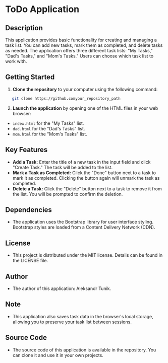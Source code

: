 # ToDo Application

## Description

This application provides basic functionality for creating and managing a task list. You can add new tasks, mark them as completed, and delete tasks as needed. The application offers three different task lists: "My Tasks," "Dad's Tasks," and "Mom's Tasks." Users can choose which task list to work with.

## Getting Started

1. **Clone the repository** to your computer using the following command:

```bash
   git clone https://github.comyour_repository_path
```

2. **Launch the application** by opening one of the HTML files in your web browser:

- `index.html` for the "My Tasks" list.
- `dad.html` for the "Dad's Tasks" list.
- `mom.html` for the "Mom's Tasks" list.

## Key Features

- **Add a Task:** Enter the title of a new task in the input field and click "Create Task." The task will be added to the list.
- **Mark a Task as Completed:** Click the "Done" button next to a task to mark it as completed. Clicking the button again will unmark the task as completed.
- **Delete a Task:** Click the "Delete" button next to a task to remove it from the list. You will be prompted to confirm the deletion.

## Dependencies

- The application uses the Bootstrap library for user interface styling. Bootstrap styles are loaded from a Content Delivery Network (CDN).

## License

- This project is distributed under the MIT license. Details can be found in the LICENSE file.

## Author

- The author of this application: Aleksandr Tunik.

## Note

- This application also saves task data in the browser's local storage, allowing you to preserve your task list between sessions.

## Source Code

- The source code of this application is available in the repository. You can clone it and use it in your own projects.
